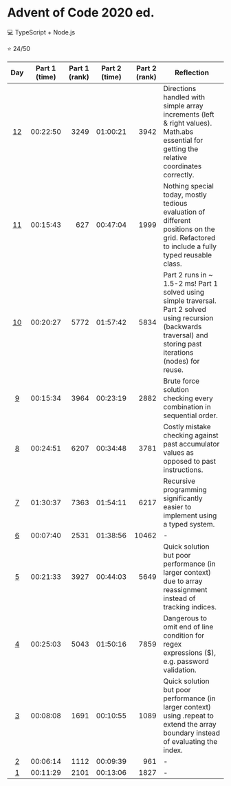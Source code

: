 # Advent of Code 2020 ed.

:computer: TypeScript + Node.js

:star: 24/50

| Day | Part 1 (time) | Part 1 (rank) | Part 2 (time) | Part 2 (rank) | Reflection |
| :-: | :-----------: | ------------: | :-----------: | ------------: | ---------- |
| [12](days/12.ts) | 00:22:50 | 3249 | 01:00:21 | 3942 | Directions handled with simple array increments (left & right values). Math.abs essential for getting the relative coordinates correctly. |
| [11](days/11.ts) | 00:15:43 | 627 | 00:47:04 | 1999 | Nothing special today, mostly tedious evaluation of different positions on the grid. Refactored to include a fully typed reusable class. |
| [10](days/10.ts) | 00:20:27 | 5772 | 01:57:42 | 5834 | Part 2 runs in ~ 1.5-2 ms! Part 1 solved using simple traversal. Part 2 solved using recursion (backwards traversal) and storing past iterations (nodes) for reuse. |
| [9](days/09.ts) | 00:15:34 | 3964 | 00:23:19 | 2882 | Brute force solution checking every combination in sequential order. |
| [8](days/08.ts) | 00:24:51 | 6207 | 00:34:48 | 3781 | Costly mistake checking against past accumulator values as opposed to past instructions. |
| [7](days/07.ts) | 01:30:37 | 7363 | 01:54:11 | 6217 | Recursive programming significantly easier to implement using a typed system. |
| [6](days/06.ts) | 00:07:40 | 2531 | 01:38:56 | 10462 | - |
| [5](days/05.ts) | 00:21:33 | 3927 | 00:44:03 | 5649 | Quick solution but poor performance (in larger context) due to array reassignment instead of tracking indices. |
| [4](days/04.ts) | 00:25:03 | 5043 | 01:50:16 | 7859 | Dangerous to omit end of line condition for regex expressions ($), e.g. password validation. |
| [3](days/03.ts) | 00:08:08 | 1691 | 00:10:55 | 1089 | Quick solution but poor performance (in larger context) using .repeat to extend the array boundary instead of evaluating the index. |
| [2](days/02.ts) | 00:06:14 | 1112 | 00:09:39 | 961 | - |
| [1](days/01.ts) | 00:11:29 | 2101 | 00:13:06 | 1827 | - |
